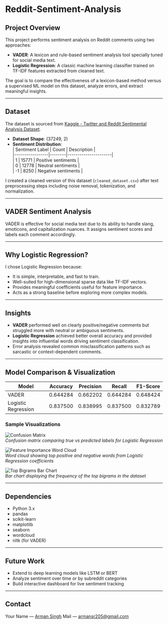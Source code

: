 # Reddit-Sentiment-Analysis

## Project Overview

This project performs sentiment analysis on Reddit comments using two approaches:  
- **VADER**: A lexicon and rule-based sentiment analysis tool specially tuned for social media text.  
- **Logistic Regression**: A classic machine learning classifier trained on TF-IDF features extracted from cleaned text.

The goal is to compare the effectiveness of a lexicon-based method versus a supervised ML model on this dataset, analyze errors, and extract meaningful insights.

---

## Dataset

The dataset is sourced from [Kaggle - Twitter and Reddit Sentimental Analysis Dataset](https://www.kaggle.com/datasets/cosmos98/twitter-and-reddit-sentimental-analysis-dataset).

- **Dataset Shape**: (37249, 2)  
- **Sentiment Distribution**:  
  | Sentiment Label | Count  | Description          |  
  |-----------------|--------|----------------------|  
  | 1               | 15771  | Positive sentiments   |  
  | 0               | 12778  | Neutral sentiments    |  
  | -1              | 8250   | Negative sentiments   |

I created a cleaned version of this dataset (`cleaned_dataset.csv`) after text preprocessing steps including noise removal, tokenization, and normalization.

---

## VADER Sentiment Analysis

VADER is effective for social media text due to its ability to handle slang, emoticons, and capitalization nuances. It assigns sentiment scores and labels each comment accordingly.

---

## Why Logistic Regression?

I chose Logistic Regression because:  
- It is simple, interpretable, and fast to train.  
- Well-suited for high-dimensional sparse data like TF-IDF vectors.  
- Provides meaningful coefficients useful for feature importance.  
- Acts as a strong baseline before exploring more complex models.

---

## Insights

- **VADER** performed well on clearly positive/negative comments but struggled more with neutral or ambiguous sentiments.  
- **Logistic Regression** achieved better overall accuracy and provided insights into influential words driving sentiment classification.  
- Error analysis revealed common misclassification patterns such as sarcastic or context-dependent comments.

---

## Model Comparison & Visualization

| Model              | Accuracy | Precision | Recall | F1-Score |
|--------------------|----------|-----------|--------|----------|
| VADER              | 0.644284      | 0.662202       | 0.644284    | 0.648424      |
| Logistic Regression | 0.837500      | 0.838995       | 0.837500    | 0.832789      |

### Sample Visualizations

![Confusion Matrix](<img width="568" height="453" alt="image" src="https://github.com/user-attachments/assets/39e3575e-fd30-4f32-9a4b-e266bd5b0f37" />
)  
*Confusion matrix comparing true vs predicted labels for Logistic Regression*

![Feature Importance Word Cloud](<img width="794" height="427" alt="image" src="https://github.com/user-attachments/assets/d80e6bc0-9d3d-43c6-8a20-be59ec15bc79" />
)  
*Word cloud showing top positive and negative words from Logistic Regression coefficients*

![Top Bigrams Bar Chart](<img width="937" height="545" alt="image" src="https://github.com/user-attachments/assets/118f5011-adde-4a6d-804a-9c844bce2f7d" />
)  
*Bar chart displaying the frequency of the top bigrams in the dataset*

---

## Dependencies

- Python 3.x  
- pandas  
- scikit-learn  
- matplotlib  
- seaborn  
- wordcloud  
- nltk (for VADER)

---

## Future Work

- Extend to deep learning models like LSTM or BERT  
- Analyze sentiment over time or by subreddit categories  
- Build interactive dashboard for live sentiment tracking

---

## Contact

Your Name — [Arman Singh](https://www.linkedin.com/in/arman-singh-9bb83628a/)
Mail  — armansr205@gmail.com
